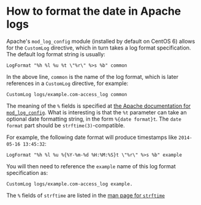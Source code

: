 <!-- -
Title: ISO Date Format in Apache Logs
Description: How to format the date in Apache logs
First Published: 2014-05-16
- -->

How to format the date in Apache logs
=====================================

Apache's `mod_log_config` module (installed by default on CentOS 6) allows for 
the `CustomLog` directive, which in turn takes a log format specification. The 
default log format string is usually:

    LogFormat "%h %l %u %t \"%r\" %>s %b" common

In the above line, `common` is the name of the log format, which is later 
references in a `CustomLog` directive, for example:

    CustomLog logs/example.com-access_log common

The meaning of the `%` fields is specified at [the Apache documentation for 
`mod_log_config`](http://httpd.apache.org/docs/2.2/mod/mod_log_config.html). 
What is interesting is that the `%t` parameter can take an optional date 
formatting string, in the form `%{date format}t`. The `date format` part 
should be `strftime(3)`-compatible.

For example, the following date format will produce timestamps like 
`2014-05-16 13:45:32`:

    LogFormat "%h %l %u %{%Y-%m-%d %H:%M:%S}t \"%r\" %>s %b" example

You will then need to reference the `example` name of this log format 
specification as:

    CustomLog logs/example.com-access_log example.

The `%` fields of `strftime` are listed in the [man page for `strftime`](/docs/man/library-calls/strftime.html)


